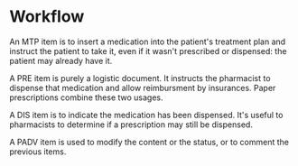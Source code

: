# Workflow

An MTP item is to insert a medication into the patient's treatment plan and instruct the patient to take it, even if it wasn't prescribed or dispensed: the patient may already have it.

A PRE item is purely a logistic document. It instructs the pharmacist to dispense that medication and allow reimbursment by insurances. Paper prescriptions combine these two usages.

A DIS item is to indicate the medication has been dispensed. It's useful to pharmacists to determine if a prescription may still be dispensed.

A PADV item is used to modify the content or the status, or to comment the previous items.

<!-- TODO restrictions about DocumentEntry -->
